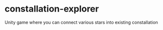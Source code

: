 # constallation-explorer
Unity game where you can connect various stars into existing constallation
